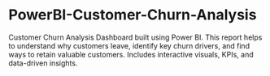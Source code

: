 # PowerBI-Customer-Churn-Analysis
Customer Churn Analysis Dashboard built using Power BI. This report helps to understand why customers leave, identify key churn drivers, and find ways to retain valuable customers. Includes interactive visuals, KPIs, and data-driven insights.
